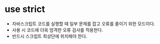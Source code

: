 # use strict

- 자바스크립트 코드를 실행할 때 일부 문제를 잡고 오류를 줄이기 위한 모드이다.
- 사용 시 코드에 더욱 엄격한 오류 검사를 적용한다.
- 반드시 스크립트 최상단에 위치해야 한다.
